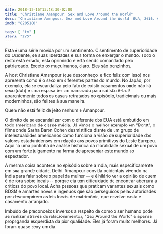 ```yaml
---
date: 2018-12-16T13:48:30-02:00
title: "Christiane Amanpour: Sex and Love Around the World"
desc: "Christiane Amanpour: Sex and Love Around the World. EUA, 2018. Com Christiane Amanpour e seus preconceitos feministas."
imdb: "8205180"

tags: [ "tv" ]
stars: "2/5"
---
```

Esta é uma série movida por um sentimento. O sentimento de superioridade do Ocidente, de suas liberdades e sua forma de enxergar o mundo. Todo o resto está errado, está oprimindo e está sendo comandado pelo patriarcado. Exceto os muçulmanos, claro. Eles são bonzinhos.

A host Christiane Amanpour (que desconheço, e fico feliz com isso) nos apresenta como é o sexo em diferentes partes do mundo. No Japão, por exemplo, ela se escandaliza pelo fato de existir casamentos onde não há sexo (duh) e uma esposa ter um namorado para satisfazê-la. E aparentemente todos os casais retratados no episódio, tradicionais ou mais moderninhos, são felizes à sua maneira.

Quem não está feliz de jeito nenhum é Amanpour.

O direito de se escandalizar com o diferente dos EUA está embutido em todo americano de classe média. Já vimos o melhor exemplo em "Borat", o filme onde Sasha Baron Cohen desmistifica diante de um grupo de intelectualóides americanos como funciona a visão de superioridade dos valores estadunidenses em relação aos povos primitivos do Leste Europeu. Aqui há uma pontinha de análise histórica da moralidade sexual de um povo com um forte julgamento na forma de apresentar este mundo ao espectador.

A mesma coisa acontece no episódio sobre a Índia, mais especificamente em sua grande cidade, Delhi. Amanpour convida ocidentais vivendo na Índia para falar sobre o papel da mulher -- e é hilário ver a opinião de quem é de fora sobre locais -- porque ela tem dificuldade de encontrar abertura a críticas do povo local. Acha pessoas que praticam variantes sexuais como BDSM e amantes novos e ingênuos que são perseguidos pelas autoridades por descumprirem as leis locais de matrimônio, que envolve casta e casamento arranjado.

Imbuído de preconceitos inversos a respeito de como o ser humano pode se realizar através de relacionamentos, "Sex Around the World" é apenas propaganda esquerdista da pior qualidade. Eles já foram muito melhores. Já foram quase sexy um dia.
